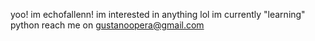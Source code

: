 yoo! im echofallenn!
im interested in anything lol
im currently "learning" python 
reach me on gustanoopera@gmail.com
